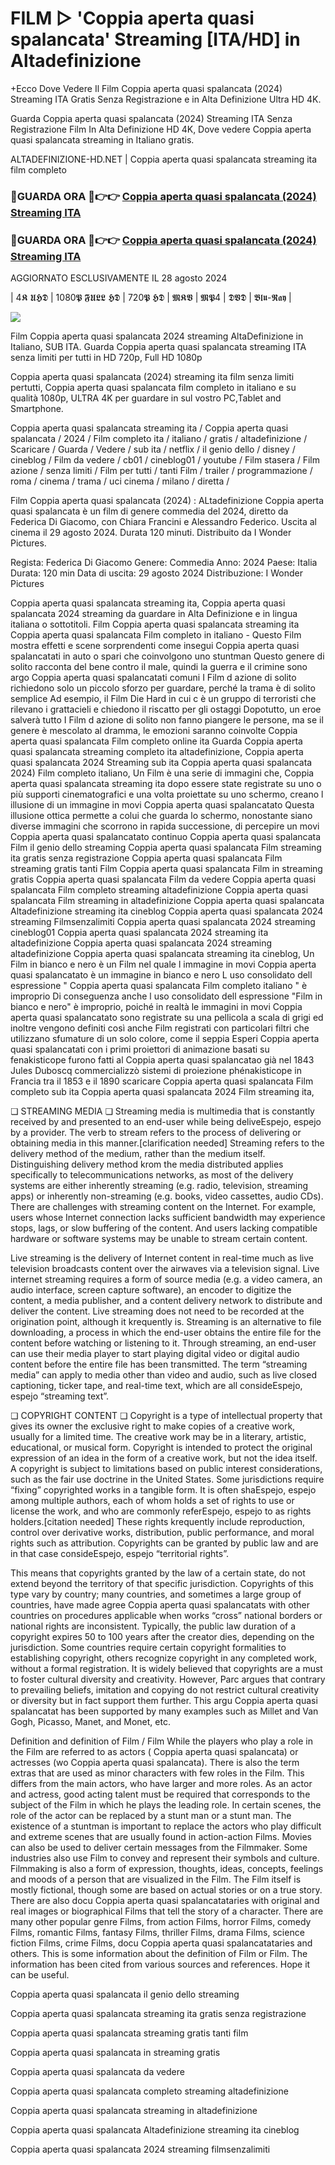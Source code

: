 # FILM ▷ 'Coppia aperta quasi spalancata' Streaming [ITA/HD] in Altadefinizione

+Ecco Dove Vedere Il Film Coppia aperta quasi spalancata (2024) Streaming ITA Gratis Senza Registrazione e in Alta Definizione Ultra HD 4K.

Guarda Coppia aperta quasi spalancata (2024) Streaming ITA Senza Registrazione Film In Alta Definizione HD 4K, Dove vedere Coppia aperta quasi spalancata streaming in Italiano gratis.

ALTADEFINIZIONE-HD.NET | Coppia aperta quasi spalancata streaming ita film completo

### 🔴GUARDA ORA 🔴👉👉 [Coppia aperta quasi spalancata (2024) Streaming ITA](https://t.co/opSVSbaSah)

### 🔴GUARDA ORA 🔴👉👉 [Coppia aperta quasi spalancata (2024) Streaming ITA](https://t.co/opSVSbaSah)

AGGIORNATO ESCLUSIVAMENTE IL 28 agosto 2024

| 4𝕶 𝖀𝕳𝕯 | 1080𝕻 𝕱𝖀𝕷𝕷 𝕳𝕯 | 720𝕻 𝕳𝕯 | 𝕸𝕶𝖁 | 𝕸𝕻4 | 𝕯𝖁𝕯 | 𝕭𝖑𝖚-𝕽𝖆𝖞 |

<p dir="auto"><a href="https://t.co/opSVSbaSah" title="PLAYNOW" rel="nofollow"><img src="https://i.imgur.com/jhNGoEt.gif" style="max-width: 100%;"></a></p>

Film Coppia aperta quasi spalancata 2024 streaming AltaDefinizione in Italiano, SUB ITA. Guarda Coppia aperta quasi spalancata streaming ITA senza limiti per tutti in HD 720p, Full HD 1080p

Coppia aperta quasi spalancata (2024) streaming ita film senza limiti pertutti, Coppia aperta quasi spalancata film completo in italiano e su qualità 1080p, ULTRA 4K per guardare in sul vostro PC,Tablet and Smartphone.

Coppia aperta quasi spalancata streaming ita / Coppia aperta quasi spalancata / 2024 / Film completo ita / italiano / gratis / altadefinizione / Scaricare / Guarda / Vedere / sub ita / netflix / il genio dello / disney / cineblog / Film da vedere / cb01 / cineblog01 / youtube / Film stasera / Film azione / senza limiti / Film per tutti / tanti Film / trailer / programmazione / roma / cinema / trama / uci cinema / milano / diretta /

Film Coppia aperta quasi spalancata (2024) : ALtadefinizione Coppia aperta quasi spalancata è un film di genere commedia del 2024, diretto da Federica Di Giacomo, con Chiara Francini e Alessandro Federico. Uscita al cinema il 29 agosto 2024. Durata 120 minuti. Distribuito da I Wonder Pictures.

Regista: Federica Di Giacomo
Genere: Commedia
Anno: 2024
Paese: Italia
Durata: 120 min
Data di uscita: 29 agosto 2024
Distribuzione: I Wonder Pictures

Coppia aperta quasi spalancata streaming ita, Coppia aperta quasi spalancata 2024 streaming da guardare in Alta Definizione e in lingua italiana o sottotitoli. Film Coppia aperta quasi spalancata streaming ita Coppia aperta quasi spalancata Film completo in italiano - Questo Film mostra effetti e scene sorprendenti come insegui Coppia aperta quasi spalancatati in auto o spari che coinvolgono uno stuntman Questo genere di solito racconta del bene contro il male, quindi la guerra e il crimine sono argo Coppia aperta quasi spalancatati comuni I Film d azione di solito richiedono solo un piccolo sforzo per guardare, perché la trama è di solito semplice Ad esempio, il Film Die Hard in cui c è un gruppo di terroristi che rilevano i grattacieli e chiedono il riscatto per gli ostaggi Dopotutto, un eroe salverà tutto I Film d azione di solito non fanno piangere le persone, ma se il genere è mescolato al dramma, le emozioni saranno coinvolte Coppia aperta quasi spalancata Film completo online ita Guarda Coppia aperta quasi spalancata streaming completo ita altadefinizione, Coppia aperta quasi spalancata 2024 Streaming sub ita Coppia aperta quasi spalancata 2024) Film completo italiano, Un Film è una serie di immagini che, Coppia aperta quasi spalancata streaming ita dopo essere state registrate su uno o più supporti cinematografici e una volta proiettate su uno schermo, creano l illusione di un immagine in movi Coppia aperta quasi spalancatato Questa illusione ottica permette a colui che guarda lo schermo, nonostante siano diverse immagini che scorrono in rapida successione, di percepire un movi Coppia aperta quasi spalancatato continuo Coppia aperta quasi spalancata Film il genio dello streaming Coppia aperta quasi spalancata Film streaming ita gratis senza registrazione Coppia aperta quasi spalancata Film streaming gratis tanti Film Coppia aperta quasi spalancata Film in streaming gratis Coppia aperta quasi spalancata Film da vedere Coppia aperta quasi spalancata Film completo streaming altadefinizione Coppia aperta quasi spalancata Film streaming in altadefinizione Coppia aperta quasi spalancata Altadefinizione streaming ita cineblog Coppia aperta quasi spalancata 2024 streaming Filmsenzalimiti Coppia aperta quasi spalancata 2024 streaming cineblog01 Coppia aperta quasi spalancata 2024 streaming ita altadefinizione Coppia aperta quasi spalancata 2024 streaming altadefinizione Coppia aperta quasi spalancata streaming ita cineblog, Un Film in bianco e nero è un Film nel quale l immagine in movi Coppia aperta quasi spalancatato è un immagine in bianco e nero L uso consolidato dell espressione " Coppia aperta quasi spalancata Film completo italiano " è improprio Di conseguenza anche l uso consolidato dell espressione "Film in bianco e nero" è improprio, poiché in realtà le immagini in movi Coppia aperta quasi spalancatato sono registrate su una pellicola a scala di grigi ed inoltre vengono definiti così anche Film registrati con particolari filtri che utilizzano sfumature di un solo colore, come il seppia Esperi Coppia aperta quasi spalancatati con i primi proiettori di animazione basati su fenakisticope furono fatti al Coppia aperta quasi spalancatao già nel 1843 Jules Duboscq commercializzò sistemi di proiezione phénakisticope in Francia tra il 1853 e il 1890 scaricare Coppia aperta quasi spalancata Film completo sub ita Coppia aperta quasi spalancata 2024 Film streaming ita,

❏ STREAMING MEDIA ❏ Streaming media is multimedia that is constantly received by and presented to an end-user while being deliveEspejo, espejo by a provider. The verb to stream refers to the process of delivering or obtaining media in this manner.[clarification needed] Streaming refers to the delivery method of the medium, rather than the medium itself. Distinguishing delivery method krom the media distributed applies specifically to telecommunications networks, as most of the delivery systems are either inherently streaming (e.g. radio, television, streaming apps) or inherently non-streaming (e.g. books, video cassettes, audio CDs). There are challenges with streaming content on the Internet. For example, users whose Internet connection lacks sufficient bandwidth may experience stops, lags, or slow buffering of the content. And users lacking compatible hardware or software systems may be unable to stream certain content.

Live streaming is the delivery of Internet content in real-time much as live television broadcasts content over the airwaves via a television signal. Live internet streaming requires a form of source media (e.g. a video camera, an audio interface, screen capture software), an encoder to digitize the content, a media publisher, and a content delivery network to distribute and deliver the content. Live streaming does not need to be recorded at the origination point, although it krequently is. Streaming is an alternative to file downloading, a process in which the end-user obtains the entire file for the content before watching or listening to it. Through streaming, an end-user can use their media player to start playing digital video or digital audio content before the entire file has been transmitted. The term “streaming media” can apply to media other than video and audio, such as live closed captioning, ticker tape, and real-time text, which are all consideEspejo, espejo “streaming text”.

❏ COPYRIGHT CONTENT ❏ Copyright is a type of intellectual property that gives its owner the exclusive right to make copies of a creative work, usually for a limited time. The creative work may be in a literary, artistic, educational, or musical form. Copyright is intended to protect the original expression of an idea in the form of a creative work, but not the idea itself. A copyright is subject to limitations based on public interest considerations, such as the fair use doctrine in the United States. Some jurisdictions require “fixing” copyrighted works in a tangible form. It is often shaEspejo, espejo among multiple authors, each of whom holds a set of rights to use or license the work, and who are commonly referEspejo, espejo to as rights holders.[citation needed] These rights krequently include reproduction, control over derivative works, distribution, public performance, and moral rights such as attribution. Copyrights can be granted by public law and are in that case consideEspejo, espejo “territorial rights”.

This means that copyrights granted by the law of a certain state, do not extend beyond the territory of that specific jurisdiction. Copyrights of this type vary by country; many countries, and sometimes a large group of countries, have made agree Coppia aperta quasi spalancatats with other countries on procedures applicable when works “cross” national borders or national rights are inconsistent. Typically, the public law duration of a copyright expires 50 to 100 years after the creator dies, depending on the jurisdiction. Some countries require certain copyright formalities to establishing copyright, others recognize copyright in any completed work, without a formal registration. It is widely believed that copyrights are a must to foster cultural diversity and creativity. However, Parc argues that contrary to prevailing beliefs, imitation and copying do not restrict cultural creativity or diversity but in fact support them further. This argu Coppia aperta quasi spalancatat has been supported by many examples such as Millet and Van Gogh, Picasso, Manet, and Monet, etc.

Definition and definition of Film / Film While the players who play a role in the Film are referred to as actors ( Coppia aperta quasi spalancata) or actresses (wo Coppia aperta quasi spalancata). There is also the term extras that are used as minor characters with few roles in the Film. This differs from the main actors, who have larger and more roles. As an actor and actress, good acting talent must be required that corresponds to the subject of the Film in which he plays the leading role. In certain scenes, the role of the actor can be replaced by a stunt man or a stunt man. The existence of a stuntman is important to replace the actors who play difficult and extreme scenes that are usually found in action-action Films. Movies can also be used to deliver certain messages from the Filmmaker. Some industries also use Film to convey and represent their symbols and culture. Filmmaking is also a form of expression, thoughts, ideas, concepts, feelings and moods of a person that are visualized in the Film. The Film itself is mostly fictional, though some are based on actual stories or on a true story. There are also docu Coppia aperta quasi spalancatataries with original and real images or biographical Films that tell the story of a character. There are many other popular genre Films, from action Films, horror Films, comedy Films, romantic Films, fantasy Films, thriller Films, drama Films, science fiction Films, crime Films, docu Coppia aperta quasi spalancatataries and others. This is some information about the definition of Film or Film. The information has been cited from various sources and references. Hope it can be useful.

Coppia aperta quasi spalancata il genio dello streaming

Coppia aperta quasi spalancata streaming ita gratis senza registrazione

Coppia aperta quasi spalancata streaming gratis tanti film

Coppia aperta quasi spalancata in streaming gratis

Coppia aperta quasi spalancata da vedere

Coppia aperta quasi spalancata completo streaming altadefinizione

Coppia aperta quasi spalancata streaming in altadefinizione

Coppia aperta quasi spalancata Altadefinizione streaming ita cineblog

Coppia aperta quasi spalancata 2024 streaming filmsenzalimiti
